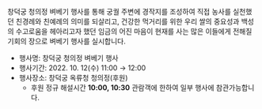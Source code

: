 창덕궁 청의정 벼베기 행사를 통해 궁궐 주변에 경작지를 조성하여 직접 농사를 실천했던 친경례와 친예례의 의미를 되살리고, 건강한 먹거리를 위한 우리 쌀의 중요성과 백성의 수고로움을 헤아리고자 했던 임금의 어진 마음이 현재를 사는 많은 이들에게 전해질 기회의 장으로 벼베기 행사를 실시합니다.
- 행사명: 창덕궁 청의정 벼베기 행사
- 행사기간: 2022. 10. 12(수) 11:00 → 12:00
- 행사장소: 창덕궁 옥류청 청의정(후원)
  * 후원 정규 해설시간 **10:00, 10:30** 관람객에 한하여 일부 행사에 참관가능합니다.